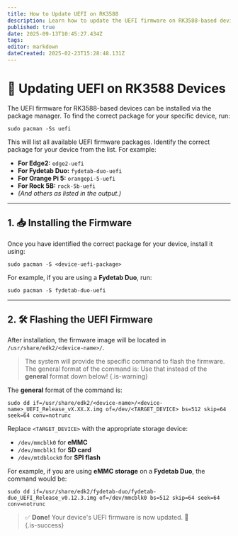 ```yaml
---
title: How to Update UEFI on RK3588
description: Learn how to update the UEFI firmware on RK3588-based devices running BredOS
published: true
date: 2025-09-13T10:45:27.434Z
tags:
editor: markdown
dateCreated: 2025-02-23T15:28:48.131Z
---
```


# 🔄 Updating UEFI on RK3588 Devices

The UEFI firmware for RK3588-based devices can be installed via the package manager. To find the correct package for your specific device, run:

```
sudo pacman -Ss uefi
```

This will list all available UEFI firmware packages. Identify the correct package for your device from the list. For example:

- **For Edge2:** `edge2-uefi`
- **For Fydetab Duo:** `fydetab-duo-uefi`
- **For Orange Pi 5:** `orangepi-5-uefi`
- **For Rock 5B:** `rock-5b-uefi`
- _(And others as listed in the output.)_

---

## 1. 📥 Installing the Firmware

Once you have identified the correct package for your device, install it using:

```
sudo pacman -S <device-uefi-package>
```

For example, if you are using a **Fydetab Duo**, run:

```
sudo pacman -S fydetab-duo-uefi
```

---

## 2. 🛠️ Flashing the UEFI Firmware

After installation, the firmware image will be located in `/usr/share/edk2/<device-name>/`.

> The system will provide the specific command to flash the firmware.\
> The general format of the command is: Use that instead of the **general** format down below!
> {.is-warning}

The **general** format of the command is:

```
sudo dd if=/usr/share/edk2/<device-name>/<device-name>_UEFI_Release_vX.XX.X.img of=/dev/<TARGET_DEVICE> bs=512 skip=64 seek=64 conv=notrunc
```

Replace `<TARGET_DEVICE>` with the appropriate storage device:

- `/dev/mmcblk0` for **eMMC**
- `/dev/mmcblk1` for **SD card**
- `/dev/mtdblock0` for **SPI flash**

For example, if you are using **eMMC storage** on a **Fydetab Duo**, the command would be:

```
sudo dd if=/usr/share/edk2/fydetab-duo/fydetab-duo_UEFI_Release_v0.12.3.img of=/dev/mmcblk0 bs=512 skip=64 seek=64 conv=notrunc
```

> ✅ **Done!** Your device's UEFI firmware is now updated. 🚀\
> {.is-success}

